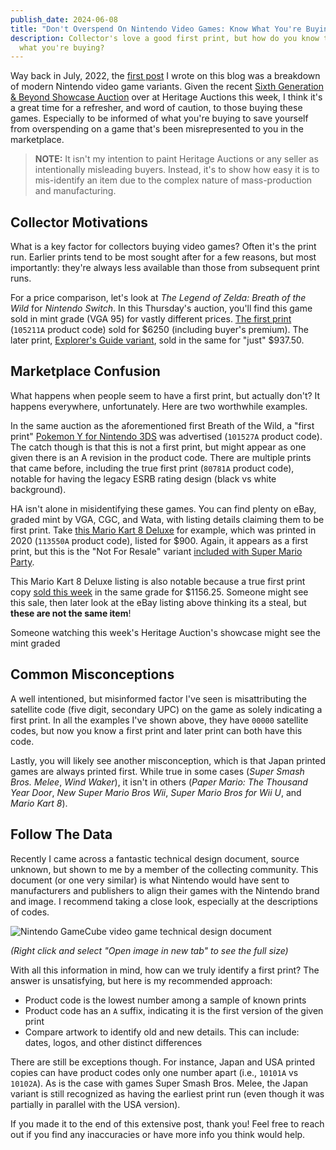 ```yaml
---
publish_date: 2024-06-08
title: "Don't Overspend On Nintendo Video Games: Know What You're Buying!"
description: Collector's love a good first print, but how do you know that's
  what you're buying?
---
```

Way back in July, 2022, the [first post](https://www.afew.games/essays/decoding-modern-nintendo-print-variants) I wrote on this blog was a breakdown of modern Nintendo video game variants. Given the recent [Sixth Generation & Beyond Showcase Auction](https://comics.ha.com/c/auction-home.zx?saleNo=44255&ic=breadcrumb-comics-121913-interior) over at Heritage Auctions this week, I think it's a great time for a refresher, and word of caution, to those buying these games. Especially to be informed of what you're buying to save yourself from overspending on a game that's been misrepresented to you in the marketplace.

> **N﻿OTE:** It isn't my intention to paint Heritage Auctions or any seller as intentionally misleading buyers. Instead, it's to show how easy it is to mis-identify an item due to the complex nature of mass-production and manufacturing.

## C﻿ollector Motivations

What is a key factor for collectors buying video games? Often it's the print run. Earlier prints tend to be most sought after for a few reasons, but most importantly: they're always less available than those from subsequent print runs.

For a price comparison, let's look at *The Legend of Zelda: Breath of the Wild* for *Nintendo Switch*. In this Thursday's auction, you'll find this game sold in mint grade (VGA 95) for vastly different prices. [The first print](https://comics.ha.com/itm/video-games/nintendo/the-legend-of-zelda-breath-of-the-wild-vga-95-mint-sealed-105211a-first-production-switch-nintendo-2017-usa/a/44255-79042.s?ic4=GalleryView-Thumbnail-071515) (`105211A` product code) sold for $6250 (including buyer's premium). The later print, [Explorer's Guide variant](https://comics.ha.com/itm/video-games/nintendo/the-legend-of-zelda-breath-of-the-wild-vga-95-mint-sealed-starter-pack-switch-nintendo-2018-usa/a/44255-79045.s?ic4=GalleryView-ShortDescription-071515), sold in the same for "just" $937.50.

## Marketplace Confusion

What happens when people seem to have a first print, but actually don't? It happens everywhere, unfortunately. Here are two worthwhile examples.

In the same auction as the aforementioned first Breath of the Wild, a "first print" [Pokemon Y for Nintendo 3DS](https://comics.ha.com/itm/video-games/nintendo/pokemon-y-vga-90-nm-mt-sealed-101527a-first-production-3ds-nintendo-2013-usa/a/44255-79027.s?ic4=GalleryView-Thumbnail-071515) was advertised (`101527A` product code). The catch though is that this is not a first print, but might appear as one given there is an A revision in the product code. There are multiple prints that came before, including the true first print (`80781A` product code), notable for having the legacy ESRB rating design (black vs white background).

H﻿A isn't alone in misidentifying these games. You can find plenty on eBay, graded mint by VGA, CGC, and Wata, with listing details claiming them to be first print. Take [this Mario Kart 8 Deluxe](https://www.ebay.com/itm/115932572041) for example, which was printed in 2020 (`113550A` product code), listed for $900. Again, it appears as a first print, but this is the "Not For Resale" variant [included with Super Mario Party](https://www.target.com/p/mario-kart-8-deluxe-super-mario-party-double-pack-nintendo-switch/-/A-80960673#lnk=sametab).

This Mario Kart 8 Deluxe listing is also notable because a true first print copy [sold this week](https://comics.ha.com/c/auction-home.zx?saleNo=44255&ic=breadcrumb-comics-121913-interior) in the same grade for $1156.25. Someone might see this sale, then later look at the eBay listing above thinking its a steal, but **these are not the same item**!

Someone watching this week's Heritage Auction's showcase might see the mint graded

## Common Misconceptions

A well intentioned, but misinformed factor I've seen is misattributing the satellite code (five digit, secondary UPC) on the game as solely indicating a first print. In all the examples I've shown above, they have `00000` satellite codes, but now you know a first print and later print can both have this code.

L﻿astly, you will likely see another misconception, which is that Japan printed games are always printed first. While true in some cases (*Super Smash Bros. Melee*, *Wind Waker*), it isn't in others (*Paper Mario: The Thousand Year Door*, *New Super Mario Bros Wii*, *Super Mario Bros for Wii U*, and *Mario Kart 8*).

## F﻿ollow The Data

R﻿ecently I came across a fantastic technical design document, source unknown, but shown to me by a member of the collecting community. This document (or one very similar) is what Nintendo would have sent to manufacturers and publishers to align their games with the Nintendo brand and image. I recommend taking a close look, especially at the descriptions of codes.

![Nintendo GameCube video game technical design document](/uploads/2024-06-08-18_05_25-2024-06-08-18_04_38-arc.png.png)

*(﻿Right click and select "Open image in new tab" to see the full size)*

W﻿ith all this information in mind, how can we truly identify a first print? The answer is unsatisfying, but here is my recommended approach:

* Product code is the lowest number among a sample of known prints
* P﻿roduct code has an `A` suffix, indicating it is the first version of the given print
* C﻿ompare artwork to identify old and new details. This can include: dates, logos, and other distinct differences

T﻿here are still be exceptions though. For instance, Japan and USA printed copies can have product codes only one number apart (i.e., `10101A` vs `10102A`). As is the case with games Super Smash Bros. Melee, the Japan variant is still recognized as having the earliest print run (even though it was partially in parallel with the USA version).

I﻿f you made it to the end of this extensive post, thank you! Feel free to reach out if you find any inaccuracies or have more info you think would help.
